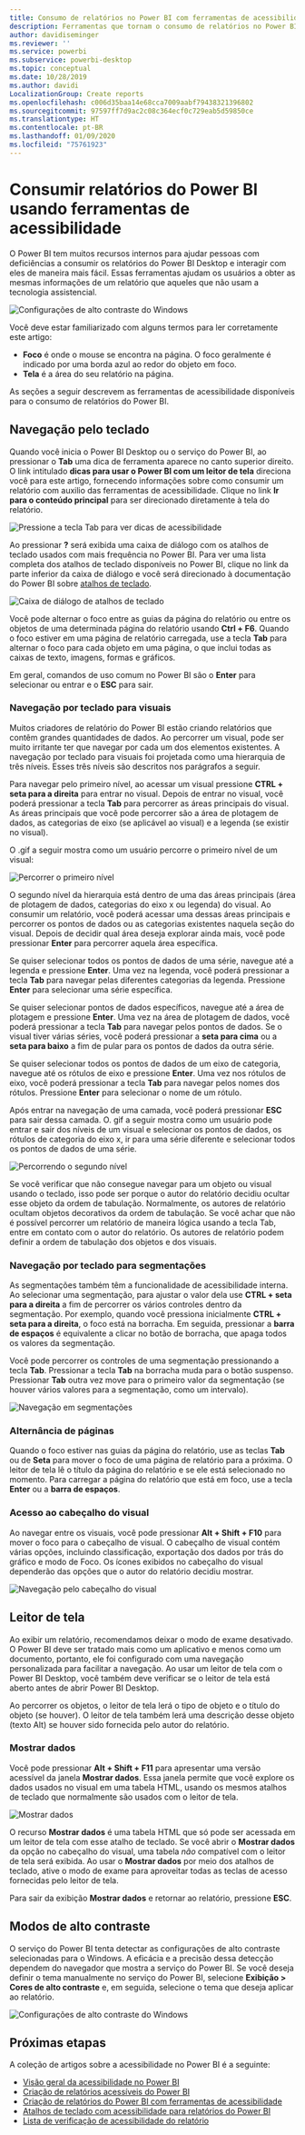 ```yaml
---
title: Consumo de relatórios no Power BI com ferramentas de acessibilidade
description: Ferramentas que tornam o consumo de relatórios no Power BI acessível
author: davidiseminger
ms.reviewer: ''
ms.service: powerbi
ms.subservice: powerbi-desktop
ms.topic: conceptual
ms.date: 10/28/2019
ms.author: davidi
LocalizationGroup: Create reports
ms.openlocfilehash: c006d35baa14e68cca7009aabf79438321396802
ms.sourcegitcommit: 97597ff7d9ac2c08c364ecf0c729eab5d59850ce
ms.translationtype: HT
ms.contentlocale: pt-BR
ms.lasthandoff: 01/09/2020
ms.locfileid: "75761923"
---
```

# <a name="consume-power-bi-reports-by-using-accessibility-features"></a>Consumir relatórios do Power BI usando ferramentas de acessibilidade
O Power BI tem muitos recursos internos para ajudar pessoas com deficiências a consumir os relatórios do Power BI Desktop e interagir com eles de maneira mais fácil. Essas ferramentas ajudam os usuários a obter as mesmas informações de um relatório que aqueles que não usam a tecnologia assistencial.

![Configurações de alto contraste do Windows](media/desktop-accessibility/accessibility-consuming-tools-01.png)

Você deve estar familiarizado com alguns termos para ler corretamente este artigo:

* **Foco** é onde o mouse se encontra na página. O foco geralmente é indicado por uma borda azul ao redor do objeto em foco.
* **Tela** é a área do seu relatório na página.

As seções a seguir descrevem as ferramentas de acessibilidade disponíveis para o consumo de relatórios do Power BI.

## <a name="keyboard-navigation"></a>Navegação pelo teclado

Quando você inicia o Power BI Desktop ou o serviço do Power BI, ao pressionar o **Tab** uma dica de ferramenta aparece no canto superior direito. O link intitulado **dicas para usar o Power BI com um leitor de tela** direciona você para este artigo, fornecendo informações sobre como consumir um relatório com auxilio das ferramentas de acessibilidade. Clique no link **Ir para o conteúdo principal** para ser direcionado diretamente à tela do relatório.

![Pressione a tecla Tab para ver dicas de acessibilidade](media/desktop-accessibility/accessibility-consuming-tools-02.png)

Ao pressionar **?** será exibida uma caixa de diálogo com os atalhos de teclado usados com mais frequência no Power BI. Para ver uma lista completa dos atalhos de teclado disponíveis no Power BI, clique no link da parte inferior da caixa de diálogo e você será direcionado à documentação do Power BI sobre [atalhos de teclado](desktop-accessibility-keyboard-shortcuts.md).

![Caixa de diálogo de atalhos de teclado](media/desktop-accessibility/accessibility-consuming-tools-03.png)

Você pode alternar o foco entre as guias da página do relatório ou entre os objetos de uma determinada página do relatório usando **Ctrl + F6**. Quando o foco estiver em uma página de relatório carregada, use a tecla **Tab** para alternar o foco para cada objeto em uma página, o que inclui todas as caixas de texto, imagens, formas e gráficos. 

Em geral, comandos de uso comum no Power BI são o **Enter** para selecionar ou entrar e o **ESC** para sair.

### <a name="keyboard-navigation-for-visuals"></a>Navegação por teclado para visuais

Muitos criadores de relatório do Power BI estão criando relatórios que contêm grandes quantidades de dados. Ao percorrer um visual, pode ser muito irritante ter que navegar por cada um dos elementos existentes. A navegação por teclado para visuais foi projetada como uma hierarquia de três níveis. Esses três níveis são descritos nos parágrafos a seguir.

Para navegar pelo primeiro nível, ao acessar um visual pressione **CTRL + seta para a direita** para entrar no visual. Depois de entrar no visual, você poderá pressionar a tecla **Tab** para percorrer as áreas principais do visual. As áreas principais que você pode percorrer são a área de plotagem de dados, as categorias de eixo (se aplicável ao visual) e a legenda (se existir no visual).

O .gif a seguir mostra como um usuário percorre o primeiro nível de um visual:

![Percorrer o primeiro nível](media/desktop-accessibility/accessibility-consuming-tools-04.gif)

O segundo nível da hierarquia está dentro de uma das áreas principais (área de plotagem de dados, categorias do eixo x ou legenda) do visual. Ao consumir um relatório, você poderá acessar uma dessas áreas principais e percorrer os pontos de dados ou as categorias existentes naquela seção do visual. Depois de decidir qual área deseja explorar ainda mais, você pode pressionar **Enter** para percorrer aquela área específica.

Se quiser selecionar todos os pontos de dados de uma série, navegue até a legenda e pressione **Enter**. Uma vez na legenda, você poderá pressionar a tecla **Tab** para navegar pelas diferentes categorias da legenda. Pressione **Enter** para selecionar uma série específica.

Se quiser selecionar pontos de dados específicos, navegue até a área de plotagem e pressione **Enter**. Uma vez na área de plotagem de dados, você poderá pressionar a tecla **Tab** para navegar pelos pontos de dados. Se o visual tiver várias séries, você poderá pressionar a **seta para cima** ou a **seta para baixo** a fim de pular para os pontos de dados da outra série.

Se quiser selecionar todos os pontos de dados de um eixo de categoria, navegue até os rótulos de eixo e pressione **Enter**. Uma vez nos rótulos de eixo, você poderá pressionar a tecla **Tab** para navegar pelos nomes dos rótulos. Pressione **Enter** para selecionar o nome de um rótulo.

Após entrar na navegação de uma camada, você poderá pressionar **ESC** para sair dessa camada. O. gif a seguir mostra como um usuário pode entrar e sair dos níveis de um visual e selecionar os pontos de dados, os rótulos de categoria do eixo x, ir para uma série diferente e selecionar todos os pontos de dados de uma série.

![Percorrendo o segundo nível](media/desktop-accessibility/accessibility-consuming-tools-05.gif)

Se você verificar que não consegue navegar para um objeto ou visual usando o teclado, isso pode ser porque o autor do relatório decidiu ocultar esse objeto da ordem de tabulação. Normalmente, os autores de relatório ocultam objetos decorativos da ordem de tabulação. Se você achar que não é possível percorrer um relatório de maneira lógica usando a tecla Tab, entre em contato com o autor do relatório. Os autores de relatório podem definir a ordem de tabulação dos objetos e dos visuais.

### <a name="keyboard-navigation-for-slicers"></a>Navegação por teclado para segmentações

As segmentações também têm a funcionalidade de acessibilidade interna. Ao selecionar uma segmentação, para ajustar o valor dela use **CTRL + seta para a direita** a fim de percorrer os vários controles dentro da segmentação. Por exemplo, quando você pressiona inicialmente **CTRL + seta para a direita**, o foco está na borracha. Em seguida, pressionar a **barra de espaços** é equivalente a clicar no botão de borracha, que apaga todos os valores da segmentação.

Você pode percorrer os controles de uma segmentação pressionando a tecla **Tab**. Pressionar a tecla **Tab** na borracha muda para o botão suspenso. Pressionar **Tab** outra vez move para o primeiro valor da segmentação (se houver vários valores para a segmentação, como um intervalo).

![Navegação em segmentações](media/desktop-accessibility/accessibility-consuming-tools-06.png)

### <a name="switching-pages"></a>Alternância de páginas

Quando o foco estiver nas guias da página do relatório, use as teclas **Tab** ou de **Seta** para mover o foco de uma página de relatório para a próxima. O leitor de tela lê o título da página do relatório e se ele está selecionado no momento. Para carregar a página do relatório que está em foco, use a tecla **Enter** ou a **barra de espaços**.

### <a name="accessing-the-visual-header"></a>Acesso ao cabeçalho do visual
Ao navegar entre os visuais, você pode pressionar **Alt + Shift + F10** para mover o foco para o cabeçalho de visual. O cabeçalho de visual contém várias opções, incluindo classificação, exportação dos dados por trás do gráfico e modo de Foco. Os ícones exibidos no cabeçalho do visual dependerão das opções que o autor do relatório decidiu mostrar.

![Navegação pelo cabeçalho do visual](media/desktop-accessibility/accessibility-consuming-tools-07.png)

## <a name="screen-reader"></a>Leitor de tela

Ao exibir um relatório, recomendamos deixar o modo de exame desativado. O Power BI deve ser tratado mais como um aplicativo e menos como um documento, portanto, ele foi configurado com uma navegação personalizada para facilitar a navegação. Ao usar um leitor de tela com o Power BI Desktop, você também deve verificar se o leitor de tela está aberto antes de abrir Power BI Desktop.

Ao percorrer os objetos, o leitor de tela lerá o tipo de objeto e o título do objeto (se houver). O leitor de tela também lerá uma descrição desse objeto (texto Alt) se houver sido fornecida pelo autor do relatório.

### <a name="show-data"></a>Mostrar dados
Você pode pressionar **Alt + Shift + F11** para apresentar uma versão acessível da janela **Mostrar dados**. Essa janela permite que você explore os dados usados no visual em uma tabela HTML, usando os mesmos atalhos de teclado que normalmente são usados com o leitor de tela.

![Mostrar dados](media/desktop-accessibility/accessibility-04.png)

O recurso **Mostrar dados** é uma tabela HTML que só pode ser acessada em um leitor de tela com esse atalho de teclado. Se você abrir o **Mostrar dados** da opção no cabeçalho do visual, uma tabela *não* compatível com o leitor de tela será exibida.  Ao usar o **Mostrar dados** por meio dos atalhos de teclado, ative o modo de exame para aproveitar todas as teclas de acesso fornecidas pelo leitor de tela.

Para sair da exibição **Mostrar dados** e retornar ao relatório, pressione **ESC**.

## <a name="high-contrast-modes"></a>Modos de alto contraste

O serviço do Power BI tenta detectar as configurações de alto contraste selecionadas para o Windows. A eficácia e a precisão dessa detecção dependem do navegador que mostra a serviço do Power BI. Se você deseja definir o tema manualmente no serviço do Power BI, selecione **Exibição > Cores de alto contraste** e, em seguida, selecione o tema que deseja aplicar ao relatório.

![Configurações de alto contraste do Windows](media/desktop-accessibility/accessibility-consuming-tools-01.png)


## <a name="next-steps"></a>Próximas etapas

A coleção de artigos sobre a acessibilidade no Power BI é a seguinte:

* [Visão geral da acessibilidade no Power BI](desktop-accessibility-overview.md) 
* [Criação de relatórios acessíveis do Power BI](desktop-accessibility-creating-reports.md) 
* [Criação de relatórios do Power BI com ferramentas de acessibilidade](desktop-accessibility-creating-tools.md)
* [Atalhos de teclado com acessibilidade para relatórios do Power BI](desktop-accessibility-keyboard-shortcuts.md)
* [Lista de verificação de acessibilidade do relatório](desktop-accessibility-creating-reports.md#report-accessibility-checklist)


